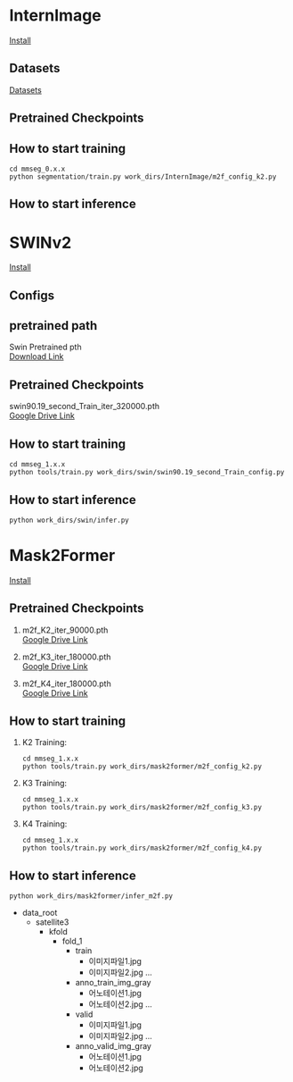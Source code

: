 # InternImage

[Install](https://github.com/OpenGVLab/InternImage/blob/master/segmentation/README.md)

## Datasets
[Datasets](mmseg_0.x.x/segmentation/mmseg_custom/datasets/satellite.py)

## Pretrained Checkpoints

## How to start training

```
cd mmseg_0.x.x
python segmentation/train.py work_dirs/InternImage/m2f_config_k2.py
```

## How to start inference


# SWINv2

[Install](mmseg_1.x.x/docs/en/get_started.md)

## Configs

## pretrained path

Swin Pretrained pth  
[Download Link](https://download.openmmlab.com/mmsegmentation/v0.5/pretrain/swin/swin_large_patch4_window12_384_22k_20220412-6580f57d.pth)


## Pretrained Checkpoints

swin90.19_second_Train_iter_320000.pth    
[Google Drive Link](https://drive.google.com/file/d/1fI4Zfn_rKznJbPGee37jaEuZb_bO8fDK/view?usp=share_link)


## How to start training

   ```
   cd mmseg_1.x.x
   python tools/train.py work_dirs/swin/swin90.19_second_Train_config.py
   ```

## How to start inference

```
python work_dirs/swin/infer.py
```






# Mask2Former

[Install](mmseg_1.x.x/docs/en/get_started.md)

## Pretrained Checkpoints

1. m2f_K2_iter_90000.pth  
   [Google Drive Link](https://drive.google.com/file/d/1NHI02wH_hzVNtEsWXzRa23MlH903W7an/view?usp=share_link)

2. m2f_K3_iter_180000.pth    
   [Google Drive Link](https://drive.google.com/file/d/199AWAwd8n758zGUQIJlDVl_wd3dz1AwT/view?usp=share_link)

3. m2f_K4_iter_180000.pth  
   [Google Drive Link](https://drive.google.com/file/d/1C637rkVaIV14SmdTHMzFM4SYQp-ceY6e/view?usp=share_link)

## How to start training

1. K2 Training:  
   ```
   cd mmseg_1.x.x
   python tools/train.py work_dirs/mask2former/m2f_config_k2.py
   ```
   
2. K3 Training:  
   ```
   cd mmseg_1.x.x
   python tools/train.py work_dirs/mask2former/m2f_config_k3.py
   ```
   
3. K4 Training:  
   ```
   cd mmseg_1.x.x
   python tools/train.py work_dirs/mask2former/m2f_config_k4.py
   ```
## How to start inference

```
python work_dirs/mask2former/infer_m2f.py
```






- data_root
    - satellite3
        - kfold
            - fold_1
                - train
                    - 이미지파일1.jpg
                    - 이미지파일2.jpg
                    …
                - anno_train_img_gray
                    - 어노테이션1.jpg
                    - 어노테이션2.jpg
                    …
                - valid
                    - 이미지파일1.jpg
                    - 이미지파일2.jpg
                    …
                - anno_valid_img_gray
                    - 어노테이션1.jpg
                    - 어노테이션2.jpg
